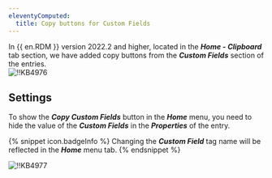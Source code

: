```yaml
---
eleventyComputed:
  title: Copy buttons for Custom Fields
---
```

In {{ en.RDM }} version 2022.2 and higher, located in the ***Home - Clipboard*** tab section, we have added copy buttons from the ***Custom Fields*** section of the entries.  
![!!KB4976](https://webdevolutions.azureedge.net/docs/en/kb/KB4976.png)

## Settings

To show the ***Copy Custom Fields*** button in the ***Home*** menu, you need to hide the value of the ***Custom Fields*** in the ***Properties*** of the entry.

{% snippet icon.badgeInfo %}
Changing the ***Custom Field*** tag name will be reflected in the ***Home*** menu tab.
{% endsnippet %}

![!!KB4977](https://webdevolutions.azureedge.net/docs/en/kb/KB4977.png)
